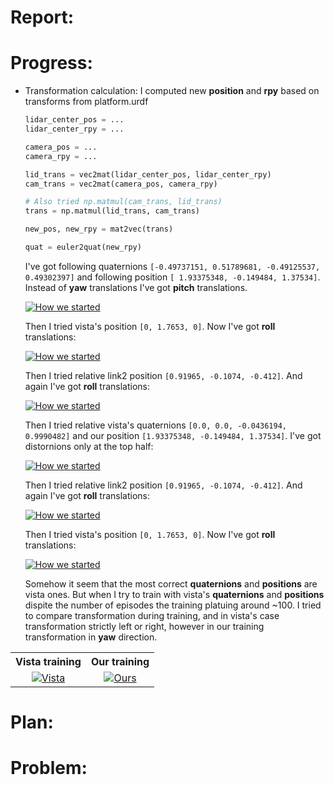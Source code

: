 # Report:

# Progress:

* Transformation calculation: I computed new **position** and **rpy** based on transforms from platform.urdf

  ```py
  lidar_center_pos = ...
  lidar_center_rpy = ...

  camera_pos = ...
  camera_rpy = ...

  lid_trans = vec2mat(lidar_center_pos, lidar_center_rpy)
  cam_trans = vec2mat(camera_pos, camera_rpy)

  # Also tried np.matmul(cam_trans, lid_trans) 
  trans = np.matmul(lid_trans, cam_trans)

  new_pos, new_rpy = mat2vec(trans)

  quat = euler2quat(new_rpy)
  ```
  I've got following quaternions `[-0.49737151, 0.51789681, -0.49125537, 0.49302397]` and following position `[ 1.93375348, -0.149484, 1.37534]`. Instead of **yaw** translations I've got **pitch** translations.

  <a href="https://www.youtube.com/watch?v=7_AoA41ANNQ"><img src="https://img.youtube.com/vi/7_AoA41ANNQ/0.jpg" alt="How we started"></a>

  Then I tried vista's position `[0, 1.7653, 0]`. Now I've got **roll** translations: 
  
  <a href="https://www.youtube.com/watch?v=WZKNWGx2gcg"><img src="https://img.youtube.com/vi/WZKNWGx2gcg/0.jpg" alt="How we started"></a>

  Then I tried relative link2 position `[0.91965, -0.1074, -0.412]`. And again I've got **roll** translations:  
  
  <a href="https://www.youtube.com/watch?v=GkcfCHTdTkI"><img src="https://img.youtube.com/vi/GkcfCHTdTkI/0.jpg" alt="How we started"></a>

  Then I tried relative vista's quaternions `[0.0, 0.0, -0.0436194, 0.9990482]` and our position `[1.93375348, -0.149484, 1.37534]`. 
  I've got distornions only at the top half:
  
  <a href="https://www.youtube.com/watch?v=OcqD_h5zPlU"><img src="https://img.youtube.com/vi/OcqD_h5zPlU/0.jpg" alt="How we started"></a>

  Then I tried relative link2 position `[0.91965, -0.1074, -0.412]`. And again I've got **roll** translations:  
  
  <a href="https://www.youtube.com/watch?v=S2SIo50avL8"><img src="https://img.youtube.com/vi/S2SIo50avL8/0.jpg" alt="How we started"></a>

  Then I tried vista's position `[0, 1.7653, 0]`. Now I've got **roll** translations:
  
  <a href="https://www.youtube.com/watch?v=99MkjcpV984"><img src="https://img.youtube.com/vi/99MkjcpV984/0.jpg" alt="How we started"></a>

  Somehow it seem that the most correct **quaternions** and **positions** are vista ones. But when I try to train with vista's **quaternions** and **positions** dispite the number of episodes the training platuing around ~100. I tried to compare transformation during training, and in vista's case transformation strictly left or right, however in our training transformation in **yaw** direction.
  
<table style="width:100%">
  <tr>
    <th>Vista training</th>
    <th>Our training</th>
  </tr>
  <tr>
    <td> <div align="center">
  <a href="https://www.youtube.com/watch?v=ufXnJpMp_A4"><img src="https://img.youtube.com/vi/ufXnJpMp_A4/0.jpg" alt="Vista"></a>
</div> </td>
    <td> <div align="center">
  <a href="https://www.youtube.com/watch?v=qO91C5Ry_KA"><img src="https://img.youtube.com/vi/qO91C5Ry_KA/0.jpg" alt="Ours"></a>
</div></td>
  </tr>
</table>

# Plan: 

# Problem: 
